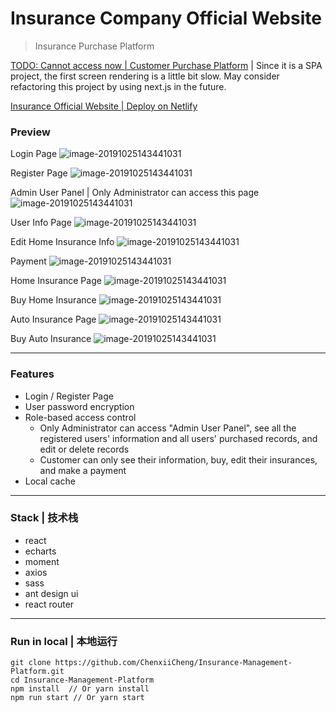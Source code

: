# Insurance Company Official Website

> Insurance Purchase Platform

[TODO: Cannot access now | Customer Purchase Platform](http://172.81.242.65:3000/#/login) | Since it is a SPA project, the first screen rendering is a little bit slow. May consider refactoring this project by using next.js in the future.

[Insurance Official Website | Deploy on Netlify](https://insurance.chenxii.xyz)

### Preview

Login Page
![image-20191025143441031](./imgs/login.png)

Register Page
![image-20191025143441031](./imgs/register.png)

Admin User Panel | Only Administrator can access this page
![image-20191025143441031](./imgs/admin.png)

User Info Page
![image-20191025143441031](./imgs/customer.png)

Edit Home Insurance Info
![image-20191025143441031](./imgs/home1.png)

Payment
![image-20191025143441031](./imgs/payment.png)

Home Insurance Page
![image-20191025143441031](./imgs/home2.png)

Buy Home Insurance
![image-20191025143441031](./imgs/home3.png)

Auto Insurance Page
![image-20191025143441031](./imgs/auto1.png)

Buy Auto Insurance
![image-20191025143441031](./imgs/auto2.png)

---

### Features

- Login / Register Page
- User password encryption
- Role-based access control
  - Only Administrator can access "Admin User Panel", see all the registered users' information and all users' purchased records, and edit or delete records
  - Customer can only see their information, buy, edit their insurances, and make a payment
- Local cache

---

### Stack | 技术栈

- react
- echarts
- moment
- axios
- sass
- ant design ui
- react router

---

### Run in local | 本地运行

```
git clone https://github.com/ChenxiiCheng/Insurance-Management-Platform.git
cd Insurance-Management-Platform
npm install  // Or yarn install
npm run start // Or yarn start
```
